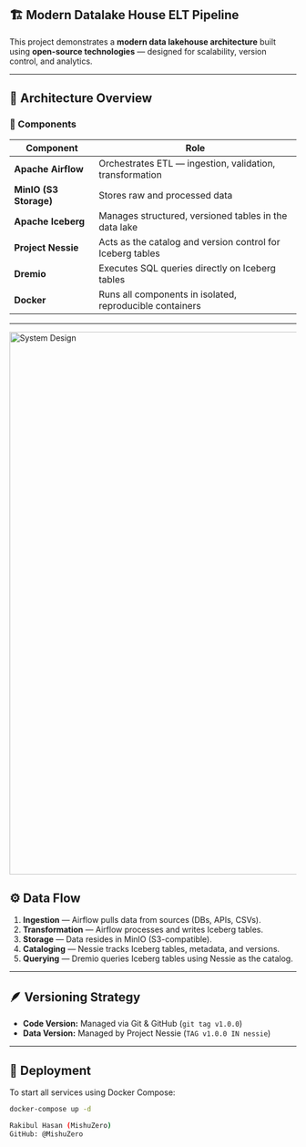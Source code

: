 ## 🏗️ Modern Datalake House ELT Pipeline

This project demonstrates a **modern data lakehouse architecture** built using **open-source technologies** — designed for scalability, version control, and analytics.

---

## 🧩 Architecture Overview

### 🔧 Components
| Component | Role |
|------------|------|
| **Apache Airflow** | Orchestrates ETL — ingestion, validation, transformation |
| **MinIO (S3 Storage)** | Stores raw and processed data |
| **Apache Iceberg** | Manages structured, versioned tables in the data lake |
| **Project Nessie** | Acts as the catalog and version control for Iceberg tables |
| **Dremio** | Executes SQL queries directly on Iceberg tables |
| **Docker** | Runs all components in isolated, reproducible containers |

---


<img width="800" height="953" alt="System Design" src="https://github.com/user-attachments/assets/5c8e7571-d601-45c2-86e2-b0c697c7ac38" />

## ⚙️ Data Flow
1. **Ingestion** — Airflow pulls data from sources (DBs, APIs, CSVs).  
2. **Transformation** — Airflow processes and writes Iceberg tables.  
3. **Storage** — Data resides in MinIO (S3-compatible).  
4. **Cataloging** — Nessie tracks Iceberg tables, metadata, and versions.  
5. **Querying** — Dremio queries Iceberg tables using Nessie as the catalog.  

---

## 🪶 Versioning Strategy
- **Code Version:** Managed via Git & GitHub (`git tag v1.0.0`)  
- **Data Version:** Managed by Project Nessie (`TAG v1.0.0 IN nessie`)  

---

## 🚀 Deployment
To start all services using Docker Compose:
```bash
docker-compose up -d

Rakibul Hasan (MishuZero)
GitHub: @MishuZero
```
